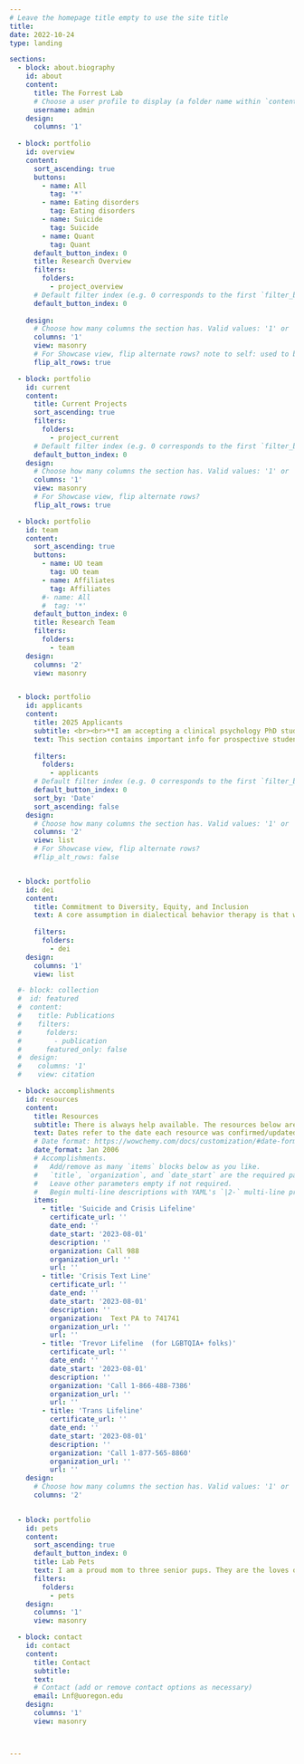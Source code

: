 ```yaml
---
# Leave the homepage title empty to use the site title
title:
date: 2022-10-24
type: landing

sections:
  - block: about.biography
    id: about
    content:
      title: The Forrest Lab
      # Choose a user profile to display (a folder name within `content/authors/`)
      username: admin
    design:
      columns: '1'
  
  - block: portfolio
    id: overview
    content:
      sort_ascending: true
      buttons:
        - name: All
          tag: '*'
        - name: Eating disorders
          tag: Eating disorders
        - name: Suicide
          tag: Suicide
        - name: Quant
          tag: Quant
      default_button_index: 0
      title: Research Overview
      filters:
        folders:
          - project_overview
      # Default filter index (e.g. 0 corresponds to the first `filter_button` instance below).
      default_button_index: 0
     
    design:
      # Choose how many columns the section has. Valid values: '1' or '2'.
      columns: '1'
      view: masonry
      # For Showcase view, flip alternate rows? note to self: used to be in showcase view
      flip_alt_rows: true

  - block: portfolio
    id: current
    content:
      title: Current Projects
      sort_ascending: true
      filters:
        folders:
          - project_current
      # Default filter index (e.g. 0 corresponds to the first `filter_button` instance below).
      default_button_index: 0
    design:
      # Choose how many columns the section has. Valid values: '1' or '2'.
      columns: '1'
      view: masonry
      # For Showcase view, flip alternate rows?
      flip_alt_rows: true

  - block: portfolio
    id: team
    content:
      sort_ascending: true
      buttons:
        - name: UO team
          tag: UO team
        - name: Affiliates
          tag: Affiliates
        #- name: All
        #  tag: '*'
      default_button_index: 0
      title: Research Team
      filters:
        folders:
          - team
    design:
      columns: '2'
      view: masonry


  - block: portfolio
    id: applicants
    content:
      title: 2025 Applicants
      subtitle: <br><br>**I am accepting a clinical psychology PhD student** to begin at the [University of Oregon](https://naturalsciences.uoregon.edu/psychology) in **Fall 2025** (meaning I'll review applications that are submitted 12/2024).
      text: This section contains important info for prospective students potentially interested in joning the lab. Start at the bottom and work your way up. For information on the University of Oregon's APA- and PCSAS-accredited clinical psychology PhD program, click [here](https://psychology.uoregon.edu/research/clinical-area).<br><br> Best of luck with the application process, and I genuinely look forward to reviewing your application! <br><br>
  
      filters:
        folders:
          - applicants
      # Default filter index (e.g. 0 corresponds to the first `filter_button` instance below).
      default_button_index: 0
      sort_by: 'Date'
      sort_ascending: false
    design:
      # Choose how many columns the section has. Valid values: '1' or '2'.
      columns: '2'
      view: list
      # For Showcase view, flip alternate rows?
      #flip_alt_rows: false  


  - block: portfolio
    id: dei
    content:
      title: Commitment to Diversity, Equity, and Inclusion
      text: A core assumption in dialectical behavior therapy is that we are all doing the best we can and yet “people need to do better, try harder, and be more motivated for change” (Linehan, 2015). This dialectical perspective summarizes my approach to incorporating diversity, equity, and inclusion into my research, teaching, and mentoring. <br><br>I am committed to studying and preventing suicidal thoughts and behaviors and eating disorders among minoritized groups (particularly LGBTQIA+ groups through an intersectional lens), with the goal of reducing suicide and eating disorder inequities. Once I arrive at UO, I am committed to creating partnerships with people with lived experience of suicide and eating disorders, to ensure that the research I'm leading is aligned with the needs of the communities I'm intending to serve. <br><br>In my teaching and mentoring, I am committed to participating in and facilitating discussions about privilege, power, and oppression. I am further committed to translating conversations into actions to be better allies. <br><br>Diverse perspectives benefit the entire field of psychological science. As such, I believe that the field of psychology as a whole must do better to ensure the training of individuals with identities that have been historically excluded from the field (e.g., BIPOC, LGBTQIA+). <br><br>I am committed to always being the best ally I can, and always learning and practicing to be better.
      
      filters:
        folders:
          - dei
    design:
      columns: '1'
      view: list

  #- block: collection
  #  id: featured
  #  content:
  #    title: Publications
  #    filters:
  #      folders:
  #        - publication
  #      featured_only: false
  #  design:
  #    columns: '1'
  #    view: citation

  - block: accomplishments
    id: resources
    content:
      title: Resources
      subtitle: There is always help available. The resources below are available 24 hours a day, 7 days a week, 365 days a year.
      text: Dates refer to the date each resource was confirmed/updated.
      # Date format: https://wowchemy.com/docs/customization/#date-format
      date_format: Jan 2006
      # Accomplishments.
      #   Add/remove as many `items` blocks below as you like.
      #   `title`, `organization`, and `date_start` are the required parameters.
      #   Leave other parameters empty if not required.
      #   Begin multi-line descriptions with YAML's `|2-` multi-line prefix.
      items:
        - title: 'Suicide and Crisis Lifeline'
          certificate_url: ''
          date_end: ''
          date_start: '2023-08-01'
          description: ''
          organization: Call 988
          organization_url: ''
          url: ''
        - title: 'Crisis Text Line'
          certificate_url: ''
          date_end: ''
          date_start: '2023-08-01'
          description: ''
          organization:  Text PA to 741741
          organization_url: ''
          url: ''
        - title: 'Trevor Lifeline  (for LGBTQIA+ folks)'
          certificate_url: ''
          date_end: ''
          date_start: '2023-08-01'
          description: ''
          organization: 'Call 1-866-488-7386'
          organization_url: ''
          url: ''
        - title: 'Trans Lifeline'
          certificate_url: ''
          date_end: ''
          date_start: '2023-08-01'
          description: ''
          organization: 'Call 1-877-565-8860'
          organization_url: ''
          url: ''  
    design:
      # Choose how many columns the section has. Valid values: '1' or '2'.
      columns: '2'
 

  - block: portfolio
    id: pets
    content:
      sort_ascending: true
      default_button_index: 0
      title: Lab Pets
      text: I am a proud mom to three senior pups. They are the loves of my life and a major source of my daily positive emotions. Click on the pictures to learn more about each pup. <br><br>I commit to regularly updating this page with students' pets, because who doesn't need more pictures of cute animals in their lives?!<br><br>
      filters:
        folders:
          - pets
    design:
      columns: '1'
      view: masonry

  - block: contact
    id: contact
    content:
      title: Contact
      subtitle:
      text: 
      # Contact (add or remove contact options as necessary)
      email: Lnf@uoregon.edu
    design:
      columns: '1'
      view: masonry



---
```

